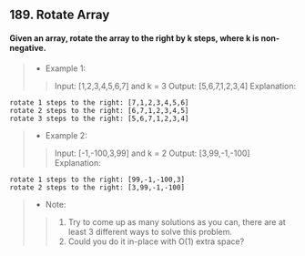 ## 189. Rotate Array
#### Given an array, rotate the array to the right by k steps, where k is non-negative.

>* Example 1:
>> Input: [1,2,3,4,5,6,7] and k = 3
>> Output: [5,6,7,1,2,3,4]
>> Explanation:
```
rotate 1 steps to the right: [7,1,2,3,4,5,6]
rotate 2 steps to the right: [6,7,1,2,3,4,5]
rotate 3 steps to the right: [5,6,7,1,2,3,4]
```

>* Example 2:
>> Input: [-1,-100,3,99] and k = 2
>> Output: [3,99,-1,-100]
>> Explanation: 
```
rotate 1 steps to the right: [99,-1,-100,3]
rotate 2 steps to the right: [3,99,-1,-100]
```

>* Note:
>>1. Try to come up as many solutions as you can, there are at least 3 different ways to solve this problem.
>>2. Could you do it in-place with O(1) extra space?